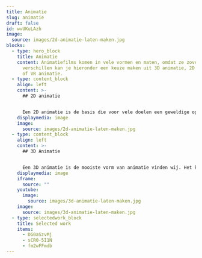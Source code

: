 ```yaml
---
title: Animatie
slug: animatie
draft: false
id: wvUKuLAzh
image:
  source: images/2d-animatie-laten-maken.jpg
blocks:
  - type: hero_block
    title: Animatie
    content: Animatiefilms komen in vele vormen en maten, omdat ze zoveel van elkaar
      verschillen kan je hieronder een keuze maken uit 3D animatie, 2D animatie
      of VR animatie.
  - type: content_block
    align: left
    content: >-
      ## 2D animatie


      Een 2D animatie is de basis die voor vele doelen een geweldige oplossing is. In je eigen huisstijl, uniek op maat gemaakt door onze animatoren. Lees meer over 2D animaties.
    displaymedia: image
    image:
      source: images/2d-animatie-laten-maken.jpg
  - type: content_block
    align: left
    content: >-
      ## 3D Animatie


      Een 3D animatie is de mooiste vorm van animatie vinden wij. Het kost wat meer tijd om te maken, maar het resultaat is verbluffend. Onze specialisten maken graag voor jou de meest gave 3D animaties! Lees hier meer over 3D animaties.
    displaymedia: image
    iframe:
      source: ""
    youtube:
      image:
        source: images/3d-animatie-laten-maken.jpg
    image:
      source: images/3d-animatie-laten-maken.jpg
  - type: selectedwork_block
    title: Selected work
    items:
      - DG0aSzvMj
      - sCR0-5I1N
      - fm2wFFmdb
---
```

